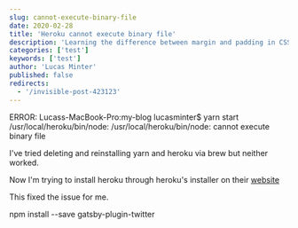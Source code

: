 ```yaml
---
slug: cannot-execute-binary-file
date: 2020-02-28
title: 'Heroku cannot execute binary file'
description: 'Learning the difference between margin and padding in CSS'
categories: ['test']
keywords: ['test']
author: 'Lucas Minter'
published: false
redirects:
  - '/invisible-post-423123'
---
```


ERROR: 
Lucass-MacBook-Pro:my-blog lucasminter$ yarn start
/usr/local/heroku/bin/node: /usr/local/heroku/bin/node: cannot execute binary file

I've tried deleting and reinstalling yarn and heroku via brew but neither worked. 

Now I'm trying to install heroku through heroku's installer on their [website](https://devcenter.heroku.com/articles/heroku-cli#download-and-install)

This fixed the issue for me. 


npm install --save gatsby-plugin-twitter